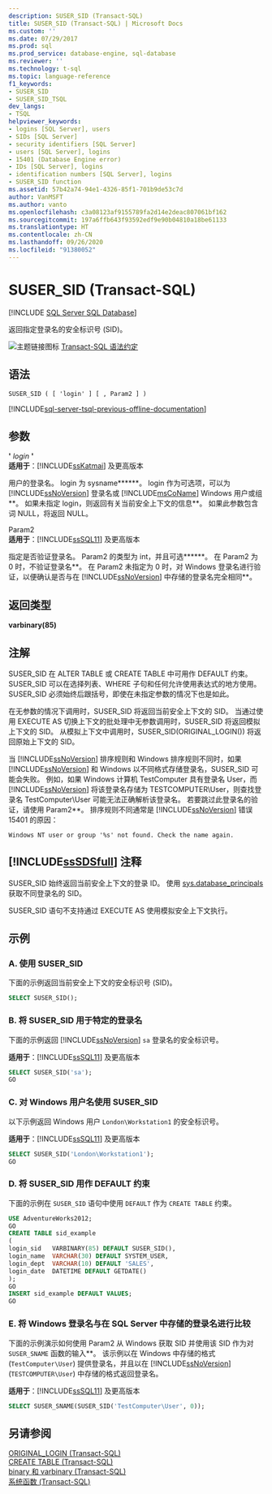 ```yaml
---
description: SUSER_SID (Transact-SQL)
title: SUSER_SID (Transact-SQL) | Microsoft Docs
ms.custom: ''
ms.date: 07/29/2017
ms.prod: sql
ms.prod_service: database-engine, sql-database
ms.reviewer: ''
ms.technology: t-sql
ms.topic: language-reference
f1_keywords:
- SUSER_SID
- SUSER_SID_TSQL
dev_langs:
- TSQL
helpviewer_keywords:
- logins [SQL Server], users
- SIDs [SQL Server]
- security identifiers [SQL Server]
- users [SQL Server], logins
- 15401 (Database Engine error)
- IDs [SQL Server], logins
- identification numbers [SQL Server], logins
- SUSER_SID function
ms.assetid: 57b42a74-94e1-4326-85f1-701b9de53c7d
author: VanMSFT
ms.author: vanto
ms.openlocfilehash: c3a08123af9155789fa2d14e2deac807061bf162
ms.sourcegitcommit: 197a6ffb643f93592edf9e90b04810a18be61133
ms.translationtype: HT
ms.contentlocale: zh-CN
ms.lasthandoff: 09/26/2020
ms.locfileid: "91380052"
---
```

# <a name="suser_sid-transact-sql"></a>SUSER_SID (Transact-SQL)
[!INCLUDE [SQL Server SQL Database](../../includes/applies-to-version/sql-asdb.md)]

  返回指定登录名的安全标识号 (SID)。  
  
 ![主题链接图标](../../database-engine/configure-windows/media/topic-link.gif "“主题链接”图标") [Transact-SQL 语法约定](../../t-sql/language-elements/transact-sql-syntax-conventions-transact-sql.md)  
  
## <a name="syntax"></a>语法  
  
```syntaxsql
SUSER_SID ( [ 'login' ] [ , Param2 ] )   
```  
  
[!INCLUDE[sql-server-tsql-previous-offline-documentation](../../includes/sql-server-tsql-previous-offline-documentation.md)]

## <a name="arguments"></a>参数
 **'** *login* **'**  
**适用于**：[!INCLUDE[ssKatmai](../../includes/sskatmai-md.md)] 及更高版本
  
 用户的登录名。 login 为 sysname******。 login 作为可选项，可以为 [!INCLUDE[ssNoVersion](../../includes/ssnoversion-md.md)] 登录名或 [!INCLUDE[msCoName](../../includes/msconame-md.md)] Windows 用户或组**。 如果未指定 login，则返回有关当前安全上下文的信息**。 如果此参数包含词 NULL，将返回 NULL。  
  
 Param2  
**适用于**：[!INCLUDE[ssSQL11](../../includes/sssql11-md.md)] 及更高版本
  
 指定是否验证登录名。 Param2 的类型为 int，并且可选******。 在 Param2 为 0 时，不验证登录名**。 在 Param2 未指定为 0 时，对 Windows 登录名进行验证，以便确认是否与在 [!INCLUDE[ssNoVersion](../../includes/ssnoversion-md.md)] 中存储的登录名完全相同**。  
  
## <a name="return-types"></a>返回类型  
 **varbinary(85)**  
  
## <a name="remarks"></a>注解  
 SUSER_SID 在 ALTER TABLE 或 CREATE TABLE 中可用作 DEFAULT 约束。 SUSER_SID 可以在选择列表、WHERE 子句和任何允许使用表达式的地方使用。 SUSER_SID 必须始终后跟括号，即使在未指定参数的情况下也是如此。  
  
 在无参数的情况下调用时，SUSER_SID 将返回当前安全上下文的 SID。 当通过使用 EXECUTE AS 切换上下文的批处理中无参数调用时，SUSER_SID 将返回模拟上下文的 SID。 从模拟上下文中调用时，SUSER_SID(ORIGINAL_LOGIN()) 将返回原始上下文的 SID。  
  
 当 [!INCLUDE[ssNoVersion](../../includes/ssnoversion-md.md)] 排序规则和 Windows 排序规则不同时，如果 [!INCLUDE[ssNoVersion](../../includes/ssnoversion-md.md)] 和 Windows 以不同格式存储登录名，SUSER_SID 可能会失败。 例如，如果 Windows 计算机 TestComputer 具有登录名 User，而 [!INCLUDE[ssNoVersion](../../includes/ssnoversion-md.md)] 将该登录名存储为 TESTCOMPUTER\User，则查找登录名 TestComputer\User 可能无法正确解析该登录名。 若要跳过此登录名的验证，请使用 Param2**。 排序规则不同通常是 [!INCLUDE[ssNoVersion](../../includes/ssnoversion-md.md)] 错误 15401 的原因：  
  
 `Windows NT user or group '%s' not found. Check the name again.`  
  
## <a name="sssdsfull-remarks"></a>[!INCLUDE[ssSDSfull](../../includes/sssdsfull-md.md)] 注释  
 SUSER_SID 始终返回当前安全上下文的登录 ID。 使用 [sys.database_principals](../../relational-databases/system-catalog-views/sys-database-principals-transact-sql.md) 获取不同登录名的 SID。
  
 SUSER_SID 语句不支持通过 EXECUTE AS 使用模拟安全上下文执行。  

## <a name="examples"></a>示例  
  
### <a name="a-using-suser_sid"></a>A. 使用 SUSER_SID  
 下面的示例返回当前安全上下文的安全标识号 (SID)。  
  
```sql
SELECT SUSER_SID();  
```  
  
### <a name="b-using-suser_sid-with-a-specific-login"></a>B. 将 SUSER_SID 用于特定的登录名  
 下面的示例返回 [!INCLUDE[ssNoVersion](../../includes/ssnoversion-md.md)] `sa` 登录名的安全标识号。  
  
**适用于**：[!INCLUDE[ssSQL11](../../includes/sssql11-md.md)] 及更高版本
  
```sql
SELECT SUSER_SID('sa');  
GO  
```  
  
### <a name="c-using-suser_sid-with-a-windows-user-name"></a>C. 对 Windows 用户名使用 SUSER_SID  
 以下示例返回 Windows 用户 `London\Workstation1` 的安全标识号。  
  
**适用于**：[!INCLUDE[ssSQL11](../../includes/sssql11-md.md)] 及更高版本
  
```sql
SELECT SUSER_SID('London\Workstation1');  
GO  
```  
  
### <a name="d-using-suser_sid-as-a-default-constraint"></a>D. 将 SUSER_SID 用作 DEFAULT 约束  
 下面的示例在 `SUSER_SID` 语句中使用 `DEFAULT` 作为 `CREATE TABLE` 约束。  
  
```sql
USE AdventureWorks2012;  
GO  
CREATE TABLE sid_example  
(  
login_sid   VARBINARY(85) DEFAULT SUSER_SID(),  
login_name  VARCHAR(30) DEFAULT SYSTEM_USER,  
login_dept  VARCHAR(10) DEFAULT 'SALES',  
login_date  DATETIME DEFAULT GETDATE()  
);   
GO  
INSERT sid_example DEFAULT VALUES;  
GO  
```  
  
### <a name="e-comparing-the-windows-login-name-to-the-login-name-stored-in-sql-server"></a>E. 将 Windows 登录名与在 SQL Server 中存储的登录名进行比较  
 下面的示例演示如何使用 Param2 从 Windows 获取 SID 并使用该 SID 作为对 `SUSER_SNAME` 函数的输入**。 该示例以在 Windows 中存储的格式 (`TestComputer\User`) 提供登录名，并且以在 [!INCLUDE[ssNoVersion](../../includes/ssnoversion-md.md)] (`TESTCOMPUTER\User`) 中存储的格式返回登录名。  
  
**适用于**：[!INCLUDE[ssSQL11](../../includes/sssql11-md.md)] 及更高版本
  
```sql
SELECT SUSER_SNAME(SUSER_SID('TestComputer\User', 0));  
```  
  
## <a name="see-also"></a>另请参阅  
 [ORIGINAL_LOGIN (Transact-SQL)](../../t-sql/functions/original-login-transact-sql.md)   
 [CREATE TABLE (Transact-SQL)](../../t-sql/statements/create-table-transact-sql.md)   
 [binary 和 varbinary (Transact-SQL)](../../t-sql/data-types/binary-and-varbinary-transact-sql.md)   
 [系统函数 (Transact-SQL)](../../relational-databases/system-functions/system-functions-category-transact-sql.md)  
  
  
